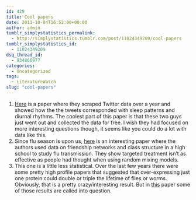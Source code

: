 ```yaml
---
id: 429
title: Cool papers
date: 2011-10-04T16:52:00+00:00
author: admin
tumblr_simplystatistics_permalink:
  - http://simplystatistics.tumblr.com/post/11024349209/cool-papers
tumblr_simplystatistics_id:
  - 11024349209
dsq_thread_id:
  - 934866977
categories:
  - Uncategorized
tags:
  - LiteratureWatch
slug: "cool-papers"
---
```

  1. <a href="http://www.sciencemag.org/content/333/6051/1878" target="_blank">Here</a> is a paper where they scraped Twitter data over a year and showed how the the tweets corresponded with sleep patterns and diurnal rhythms. The coolest part of this paper is that these two guys just went out and collected the data for free. I wish they had focused on more interesting questions though, it seems like you could do a lot with data like this. 
  2. Since flu season is upon us, <a href="http://arxiv.org/abs/1109.0262" target="_blank">here</a> is an interesting paper where the authors used data on friendship networks and class structure in a high school to study flu transmission. They show targeted treatment isn&#8217;t as effective as people had thought when using random mixing models. 
  3. This one is a little less statistical. Over the last few years there were some pretty high profile papers that suggested that over-expressing just one protein could double or triple the lifetime of flies or worms. Obviously, that is a pretty crazy/interesting result. But in <a href="http://www.nature.com/nature/journal/v477/n7365/full/nature10296.html" target="_blank">this</a> paper some of those results are called into question. 
